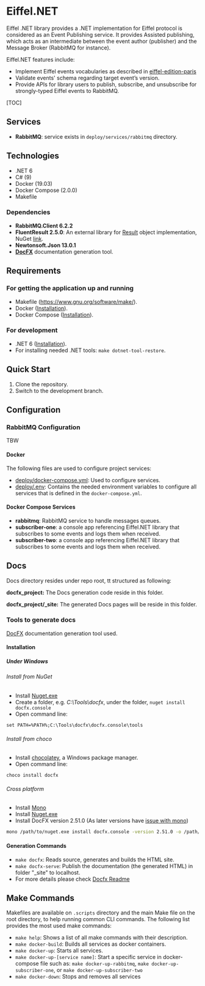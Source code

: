 # Eiffel.NET #

Eiffel .NET library provides a .NET implementation for Eiffel protocol is considered as an Event Publishing service. It provides Assisted publishing, which acts as an intermediate between the event author (publisher) and the Message Broker (RabbitMQ for instance).

Eiffel.NET features include:

- Implement Eiffel events vocabularies as described in [eiffel-edition-paris](https://github.com/eiffel-community/eiffel/tree/edition-paris) 
- Validate events' schema regarding target event’s version.
- Provide  APIs for library users to publish, subscribe, and unsubscribe for strongly-typed Eiffel events to RabbitMQ.

[TOC]

## Services

- **RabbitMQ**: service exists in `deploy/services/rabbitmq` directory.

## Technologies

- .NET 6
- C# (9)
- Docker  (19.03)
- Docker Compose  (2.0.0)
- Makefile

### Dependencies

- **RabbitMQ.Client 6.2.2**
- **FluentResult 2.5.0**: An external library for  [Result](https://github.com/altmann/FluentResults) object implementation, NuGet [link](https://www.nuget.org/packages/FluentResults/).
- **Newtonsoft.Json 13.0.1**
-  **[DocFX](https://dotnet.github.io/docfx/index.html)** documentation generation tool.



## Requirements ##

### For getting the application up and running ###

- Makefile (<https://www.gnu.org/software/make/>).
- Docker ([Installation](https://docs.docker.com/engine/installation/)).
- Docker Compose ([Installation](https://docs.docker.com/compose/install/)).

### For development ###

- .NET 6 ([Installation](https://dotnet.microsoft.com/download/dotnet/6.0)).
- For installing needed .NET tools: `make dotnet-tool-restore`.

## Quick Start ##

1. Clone the repository.
1. Switch to the development branch.

## Configuration ##

### RabbitMQ Configuration ###

TBW

#### Docker ####

The following files are used to configure project services:

- [deploy/docker-compose.yml](deploy/docker-compose.yml): Used to configure services.
- [deploy/.env](deploy/.env): Contains the needed environment variables to configure all services that is defined in the `docker-compose.yml`.

#### Docker Compose Services

- **rabbitmq**: RabbitMQ service to handle messages queues.
- **subscriber-one**: a console app referencing Eiffel.NET library that subscribes to some events and logs them when received.
- **subscriber-two**: a console app referencing Eiffel.NET library that subscribes to some events and logs them when received.

## Docs

Docs directory resides under repo root, tt structured as following:

**docfx_project:** The Docs generation code reside in this folder.

**docfx_project/_site:** The generated Docs pages will be reside in this folder.

### Tools to generate docs

[DocFX](https://dotnet.github.io/docfx/index.html) documentation generation tool used. 

#### Installation

##### Under Windows #####

###### Install from NuGet ######

* Install [Nuget.exe](https://dist.nuget.org/index.html)
* Create a folder, e.g. *C:\Tools\docfx*, under the folder, `nuget install docfx.console`
* Open command line:

```batch
set PATH=%PATH%;C:\Tools\docfx\docfx.console\tools
```

###### Install from choco ######

* Install [chocolatey](https://chocolatey.org/install), a Windows package manager.
* Open command line:

```batch
choco install docfx
```

###### Cross platform ######

* Install [Mono](http://www.mono-project.com/download/#download-lin)
* Install [Nuget.exe](https://docs.microsoft.com/en-us/nuget/reference/nuget-exe-cli-reference)
* Install DocFX version 2.51.0 (As later versions have [issue with mono](https://github.com/dotnet/docfx/issues/5785))

```sh
mono /path/to/nuget.exe install docfx.console -version 2.51.0 -o /path/to/install/docfx.console
```

#### Generation Commands

- `make docfx`:  Reads source, generates and builds the HTML site.
- `make docfx-serve`:   Publish the documentation (the generated HTML) in folder "_site" to localhost.
- For more details please check [Docfx Readme](docs/README.md)



## Make Commands ##

Makefiles are available on `.scripts` directory and the main Make file on the root directory,  to help running common CLI commands.
The following list provides the most used make commands:

- `make help`: Shows a list of all make commands with their description.
- `make docker-build`: Builds all services as docker containers.
- `make docker-up`: Starts all services.
- `make docker-up-[service name]`: Start a specific service in docker-compose file such as: `make docker-up-rabbitmq`, `make docker-up-subscriber-one`, or `make docker-up-subscriber-two`
- `make docker-down`: Stops and removes all services

